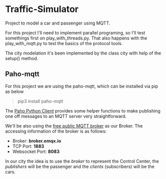# Traffic-Simulator

Project to model a car and passenger using MQTT.

For this project I'll need to implement parallel programing, so I'll test somethings first on play_with_threads.py. That also happens with the play_with_mqtt.py to test the basics of the protocol tools.

The city modelation it's been implemented by the class city with help of the setup() method.

## Paho-mqtt

For this project we are using the paho-mqtt, which can be installed via pip as below

> pip3 install paho-mqtt

The [Paho Python Client](https://www.eclipse.org/paho/index.php?page=clients/python/index.php) provides some helper functions to make publishing one off messages to an MQTT server very straightforward.

We'll be also using the [free public MQTT broker](https://www.emqx.com/en/mqtt/public-mqtt5-broker) as our Broker. The accessing information of the broker is as follows:

- Broker: **broker.emqx.io**
- TCP Port: **1883**
- Websocket Port: **8083**

In our city the idea is to use the _broker_ to represent the Control Center, the _publishers_ will be the passenger and the _clients_ (subscribers) will be the cars.